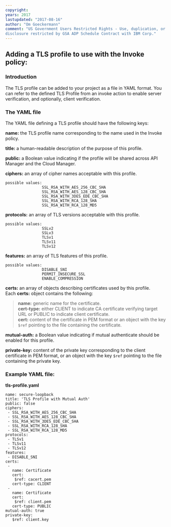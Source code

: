```yaml
---
copyright:
years: 2017
lastupdated: "2017-08-16"
author: "Om Goeckermann"
comment: "US Government Users Restricted Rights - Use, duplication, or
disclosure restricted by GSA ADP Schedule Contract with IBM Corp."
---
```

## Adding a TLS profile to use with the Invoke policy:

### Introduction
The TLS profile can be added to your project as a file in YAML format. You can refer to the defined TLS Profile from an invoke action to enable server verification, and optionally, client verification.

### The YAML file
The YAML file defining a TLS profile should have the following keys:

**name:** the TLS profile name corresponding to the name used in the Invoke policy.

**title:** a human-readable description of the purpose of this profile.

**public:** a Boolean value indicating if the profile will be shared across API Manager and the Cloud Manager.

**ciphers:** an array of cipher names acceptable with this profile.  

    possible values:
                    SSL_RSA_WITH_AES_256_CBC_SHA
                    SSL_RSA_WITH_AES_128_CBC_SHA
                    SSL_RSA_WITH_3DES_EDE_CBC_SHA
                    SSL_RSA_WITH_RCA_128_SHA
                    SSL_RSA_WITH_RCA_128_MD5

**protocols:** an array of TLS versions acceptable with this profile.  

    possible values:
                    SSLv2
                    SSLv3
                    TLSv1
                    TLSv11
                    TLSv12
 
**features:** an array of TLS features of this profile.  

    possible values:
                    DISABLE_SNI
                    PERMIT_INSECURE_SSL
                    ENABLE_COMPRESSION

**certs:** an array of objects describing certificates used by this profile.  
Each **certs:** object contains the following:  
>    **name:** generic name for the certificate.  
>    **cert-type:** either CLIENT to indicate CA certificate verifying target URL or PUBLIC to indicate client certificate.  
>    **cert:** content of the certificate in PEM format or an object with the key `$ref` pointing to the file containing the certificate.  

**mutual-auth:** a Boolean value indicating if mutual authenticate should be enabled for this profile.

**private-key:** content of the private key corresponding to the client certificate in PEM format, or an object with the key `$ref` pointing to the file containing the private key.

### Example YAML file:
**tls-profile.yaml**
```
name: secure-loopback
title: 'TLS Profile with Mutual Auth'
public: false
ciphers:
 - SSL_RSA_WITH_AES_256_CBC_SHA
 - SSL_RSA_WITH_AES_128_CBC_SHA
 - SSL_RSA_WITH_3DES_EDE_CBC_SHA
 - SSL_RSA_WITH_RCA_128_SHA
 - SSL_RSA_WITH_RCA_128_MD5
protocols:
 - TLSv1
 - TLSv11
 - TLSv12
features:
 - DISABLE_SNI
certs:
 - 
   name: Certificate
   cert:
    $ref: cacert.pem
   cert-type: CLIENT
 -
   name: Certificate
   cert:
    $ref: client.pem
   cert-type: PUBLIC
mutual-auth: true
private-key:
   $ref: client.key
```
